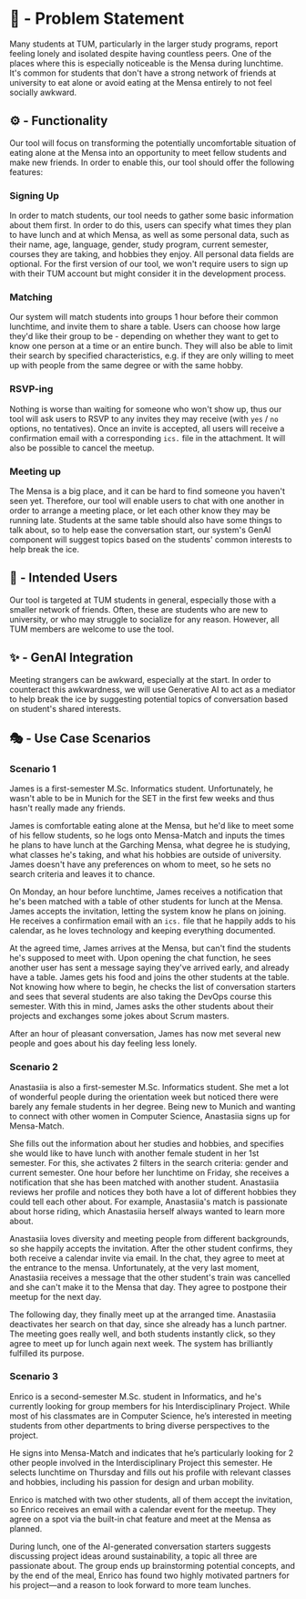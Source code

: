 # 🍲 - Problem Statement

Many students at TUM, particularly in the larger study programs, report feeling lonely and isolated despite having countless peers. One of the places where this is especially noticeable is the Mensa during lunchtime. It's common for students that don't have a strong network of friends at university to eat alone or avoid eating at the Mensa entirely to not feel socially awkward.

## ⚙️ - Functionality

Our tool will focus on transforming the potentially uncomfortable situation of eating alone at the Mensa into an opportunity to meet fellow students and make new friends. In order to enable this, our tool should offer the following features:

### Signing Up
In order to match students, our tool needs to gather some basic information about them first. In order to do this, users can specify what times they plan to have lunch and at which Mensa, as well as some personal data, such as their name, age, language, gender, study program, current semester, courses they are taking, and hobbies they enjoy. All personal data fields are optional. For the first version of our tool, we won't require users to sign up with their TUM account but might consider it in the development process.

### Matching
Our system will match students into groups 1 hour before their common lunchtime, and invite them to share a table. Users can choose how large they'd like their group to be - depending on whether they want to get to know one person at a time or an entire bunch. They will also be able to limit their search by specified characteristics, e.g. if they are only willing to meet up with people from the same degree or with the same hobby.

### RSVP-ing
Nothing is worse than waiting for someone who won't show up, thus our tool will ask users to RSVP to any invites they may receive (with ```yes``` / ```no``` options, no tentatives). Once an invite is accepted, all users will receive a confirmation email with a corresponding ```ics.``` file in the attachment. It will also be possible to cancel the meetup.

### Meeting up
The Mensa is a big place, and it can be hard to find someone you haven't seen yet. Therefore, our tool will enable users to chat with one another in order to arrange a meeting place, or let each other know they may be running late. Students at the same table should also have some things to talk about, so to help ease the conversation start, our system's GenAI component will suggest topics based on the students' common interests to help break the ice.

## 🤸 - Intended Users

Our tool is targeted at TUM students in general, especially those with a smaller network of friends. Often, these are students who are new to university, or who may struggle to socialize for any reason. However, all TUM members are welcome to use the tool.

## ✨ - GenAI Integration

Meeting strangers can be awkward, especially at the start. In order to counteract this awkwardness, we will use Generative AI to act as a mediator to help break the ice by suggesting potential topics of conversation based on student's shared interests.

## 🎭 - Use Case Scenarios

### Scenario 1
James is a first-semester M.Sc. Informatics student. Unfortunately, he wasn't able to be in Munich for the SET in the first few weeks and thus hasn't really made any friends.

James is comfortable eating alone at the Mensa, but he'd like to meet some of his fellow students, so he logs onto Mensa-Match and inputs the times he plans to have lunch at the Garching Mensa, what degree he is studying, what classes he's taking, and what his hobbies are outside of university. James doesn't have any preferences on whom to meet, so he sets no search criteria and leaves it to chance.

On Monday, an hour before lunchtime, James receives a notification that he's been matched with a table of other students for lunch at the Mensa. James accepts the invitation, letting the system know he plans on joining. He receives a confirmation email with an ```ics.``` file that he happily adds to his calendar, as he loves technology and keeping everything documented.

At the agreed time, James arrives at the Mensa, but can't find the students he's supposed to meet with. Upon opening the chat function, he sees another user has sent a message saying they've arrived early, and already have a table. James gets his food and joins the other students at the table. Not knowing how where to begin, he checks the list of conversation starters and sees that several students are also taking the DevOps course this semester. With this in mind, James asks the other students about their projects and exchanges some jokes about Scrum masters.

After an hour of pleasant conversation, James has now met several new people and goes about his day feeling less lonely.

### Scenario 2
Anastasiia is also a first-semester M.Sc. Informatics student. She met a lot of wonderful people during the orientation week but noticed there were barely any female students in her degree. Being new to Munich and wanting to connect with other women in Computer Science, Anastasiia signs up for Mensa-Match.

She fills out the information about her studies and hobbies, and specifies she would like to have lunch with another female student in her 1st semester. For this, she activates 2 filters in the search criteria: gender and current semester. One hour before her lunchtime on Friday, she receives a notification that she has been matched with another student. Anastasiia reviews her profile and notices they both have a lot of different hobbies they could tell each other about. For example, Anastasiia's match is passionate about horse riding, which Anastasiia herself always wanted to learn more about.

Anastasiia loves diversity and meeting people from different backgrounds, so she happily accepts the invitation. After the other student confirms, they both receive a calendar invite via email. In the chat, they agree to meet at the entrance to the mensa. Unfortunately, at the very last moment, Anastasiia receives a message that the other student's train was cancelled and she can't make it to the Mensa that day. They agree to postpone their meetup for the next day.

The following day, they finally meet up at the arranged time. Anastasiia deactivates her search on that day, since she already has a lunch partner. The meeting goes really well, and both students instantly click, so they agree to meet up for lunch again next week. The system has brilliantly fulfilled its purpose.

### Scenario 3
Enrico is a second-semester M.Sc. student in Informatics, and he's currently looking for group members for his Interdisciplinary Project. While most of his classmates are in Computer Science, he’s interested in meeting students from other departments to bring diverse perspectives to the project.

He signs into Mensa-Match and indicates that he’s particularly looking for 2 other people involved in the Interdisciplinary Project this semester. He selects lunchtime on Thursday and fills out his profile with relevant classes and hobbies, including his passion for design and urban mobility.

Enrico is matched with two other students, all of them accept the invitation, so Enrico receives an email with a calendar event for the meetup. They agree on a spot via the built-in chat feature and meet at the Mensa as planned.

During lunch, one of the AI-generated conversation starters suggests discussing project ideas around sustainability, a topic all three are passionate about. The group ends up brainstorming potential concepts, and by the end of the meal, Enrico has found two highly motivated partners for his project—and a reason to look forward to more team lunches.
